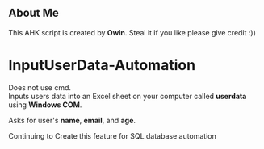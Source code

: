 ## About Me
This AHK script is created by **Owin**. Steal it if you like please give credit :))

# InputUserData-Automation

Does not use cmd.  
Inputs users data into an Excel sheet on your computer called **userdata** using **Windows COM**.  

Asks for user's **name**, **email**, and **age**.

Continuing to Create this feature for SQL database automation
